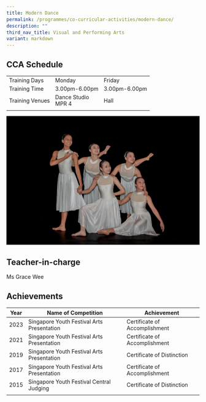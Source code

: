 ```yaml
---
title: Modern Dance
permalink: /programmes/co-curricular-activities/modern-dance/
description: ""
third_nav_title: Visual and Performing Arts
variant: markdown
---
```

CCA Schedule
------------

| | | |
| --- | --- | --- |
| Training Days | Monday | Friday |  
| Training Time | 3.00pm-6.00pm | 3.00pm-6.00pm | 
| Training Venues | Dance Studio<br>MPR 4 | Hall |   
| | | |

![](/images/moderndance1.jpg)

Teacher-in-charge
------------------

Ms Grace Wee 


Achievements
------------

| Year | Name of Competition | Achievement |
| --- | --- | --- |
| 2023 | Singapore Youth Festival Arts Presentation | Certificate of Accomplishment |
| 2021 | Singapore Youth Festival Arts Presentation | Certificate of Accomplishment |
| 2019 | Singapore Youth Festival Arts Presentation | Certificate of Distinction |
| 2017 | Singapore Youth Festival Arts Presentation | Certificate of Accomplishment |
| 2015 | Singapore Youth Festival Central Judging | Certificate of Distinction |
| | | |